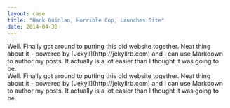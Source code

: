 ```yaml
---
layout: case
title: "Hank Quinlan, Horrible Cop, Launches Site"
date: 2014-04-30
---
```

<div class="slide">
Well. Finally got around to putting this old website together. Neat thing about it - powered by [Jekyll](http://jekyllrb.com) and I can use Markdown to author my posts. It actually is a lot easier than I thought it was going to be.
</div>
<div class="slide">
Well. Finally got around to putting this old website together. Neat thing about it - powered by [Jekyll](http://jekyllrb.com) and I can use Markdown to author my posts. It actually is a lot easier than I thought it was going to be.
</div>